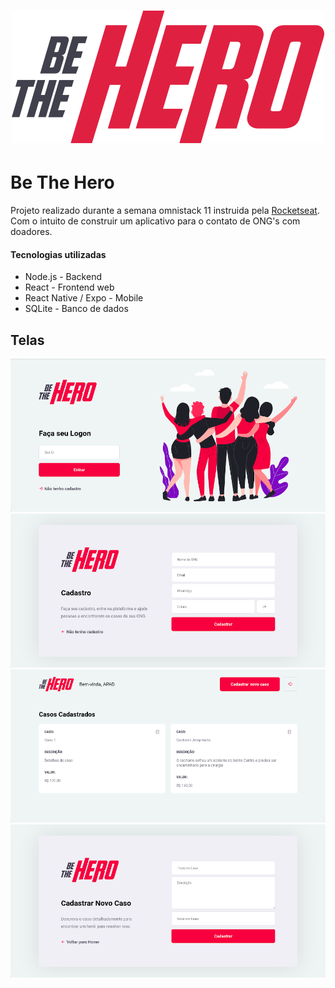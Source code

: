 <h1 align="center">
    <img alt="" title="" src="images/logo.svg">
</h1>


# Be The Hero

Projeto realizado durante a semana omnistack 11 instruida pela [Rocketseat](https://rocketseat.com.br/). Com o intuito de construir um    aplicativo para o contato de ONG's com doadores.

#### Tecnologias utilizadas
- Node.js - Backend
- React - Frontend web
- React Native / Expo - Mobile
- SQLite - Banco de dados 


## Telas

<p align="center">
    <img alt="" title="" src="images/print1.png">
    <img alt="" title="" src="images/print2.png">
    <img alt="" title="" src="images/print3.png">
    <img alt="" title="" src="images/print4.png">
</p>

